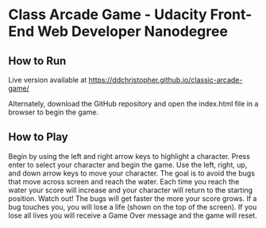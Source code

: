 # Class Arcade Game - Udacity Front-End Web Developer Nanodegree

## How to Run

Live version available at https://ddchristopher.github.io/classic-arcade-game/

Alternately, download the GitHub repository and open the index.html file in a browser to begin the game.

## How to Play

Begin by using the left and right arrow keys to highlight a character. Press enter to select
your character and begin the game.
Use the left, right, up, and down arrow keys to move your character. The goal is to avoid the bugs that move across screen and reach the water. Each time you reach the water your score will increase and your character will return to the starting position. Watch out! The bugs will get faster the more your score grows. If a bug touches you, you will lose a life (shown on the top of the screen).  If you lose all lives you will receive a Game Over message and the game will reset.
